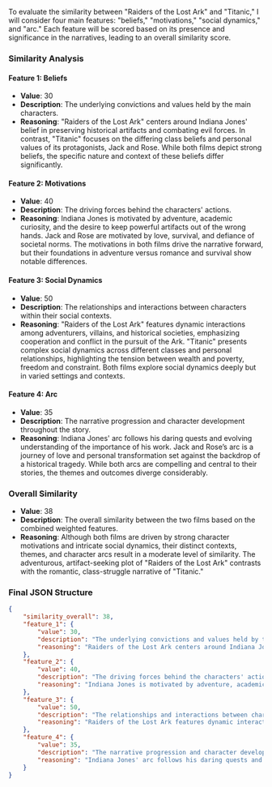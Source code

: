 To evaluate the similarity between "Raiders of the Lost Ark" and "Titanic," I will consider four main features: "beliefs," "motivations," "social dynamics," and "arc." Each feature will be scored based on its presence and significance in the narratives, leading to an overall similarity score.

### Similarity Analysis

#### Feature 1: Beliefs
- **Value**: 30
- **Description**: The underlying convictions and values held by the main characters.
- **Reasoning**: "Raiders of the Lost Ark" centers around Indiana Jones' belief in preserving historical artifacts and combating evil forces. In contrast, "Titanic" focuses on the differing class beliefs and personal values of its protagonists, Jack and Rose. While both films depict strong beliefs, the specific nature and context of these beliefs differ significantly.

#### Feature 2: Motivations
- **Value**: 40
- **Description**: The driving forces behind the characters' actions.
- **Reasoning**: Indiana Jones is motivated by adventure, academic curiosity, and the desire to keep powerful artifacts out of the wrong hands. Jack and Rose are motivated by love, survival, and defiance of societal norms. The motivations in both films drive the narrative forward, but their foundations in adventure versus romance and survival show notable differences.

#### Feature 3: Social Dynamics
- **Value**: 50
- **Description**: The relationships and interactions between characters within their social contexts.
- **Reasoning**: "Raiders of the Lost Ark" features dynamic interactions among adventurers, villains, and historical societies, emphasizing cooperation and conflict in the pursuit of the Ark. "Titanic" presents complex social dynamics across different classes and personal relationships, highlighting the tension between wealth and poverty, freedom and constraint. Both films explore social dynamics deeply but in varied settings and contexts.

#### Feature 4: Arc
- **Value**: 35
- **Description**: The narrative progression and character development throughout the story.
- **Reasoning**: Indiana Jones' arc follows his daring quests and evolving understanding of the importance of his work. Jack and Rose’s arc is a journey of love and personal transformation set against the backdrop of a historical tragedy. While both arcs are compelling and central to their stories, the themes and outcomes diverge considerably.

### Overall Similarity
- **Value**: 38
- **Description**: The overall similarity between the two films based on the combined weighted features.
- **Reasoning**: Although both films are driven by strong character motivations and intricate social dynamics, their distinct contexts, themes, and character arcs result in a moderate level of similarity. The adventurous, artifact-seeking plot of "Raiders of the Lost Ark" contrasts with the romantic, class-struggle narrative of "Titanic."

### Final JSON Structure

```json
{
    "similarity_overall": 38,
    "feature_1": {
        "value": 30,
        "description": "The underlying convictions and values held by the main characters.",
        "reasoning": "Raiders of the Lost Ark centers around Indiana Jones' belief in preserving historical artifacts and combating evil forces. In contrast, Titanic focuses on the differing class beliefs and personal values of its protagonists, Jack and Rose. While both films depict strong beliefs, the specific nature and context of these beliefs differ significantly."
    },
    "feature_2": {
        "value": 40,
        "description": "The driving forces behind the characters' actions.",
        "reasoning": "Indiana Jones is motivated by adventure, academic curiosity, and the desire to keep powerful artifacts out of the wrong hands. Jack and Rose are motivated by love, survival, and defiance of societal norms. The motivations in both films drive the narrative forward, but their foundations in adventure versus romance and survival show notable differences."
    },
    "feature_3": {
        "value": 50,
        "description": "The relationships and interactions between characters within their social contexts.",
        "reasoning": "Raiders of the Lost Ark features dynamic interactions among adventurers, villains, and historical societies, emphasizing cooperation and conflict in the pursuit of the Ark. Titanic presents complex social dynamics across different classes and personal relationships, highlighting the tension between wealth and poverty, freedom and constraint. Both films explore social dynamics deeply but in varied settings and contexts."
    },
    "feature_4": {
        "value": 35,
        "description": "The narrative progression and character development throughout the story.",
        "reasoning": "Indiana Jones' arc follows his daring quests and evolving understanding of the importance of his work. Jack and Rose’s arc is a journey of love and personal transformation set against the backdrop of a historical tragedy. While both arcs are compelling and central to their stories, the themes and outcomes diverge considerably."
    }
}
```